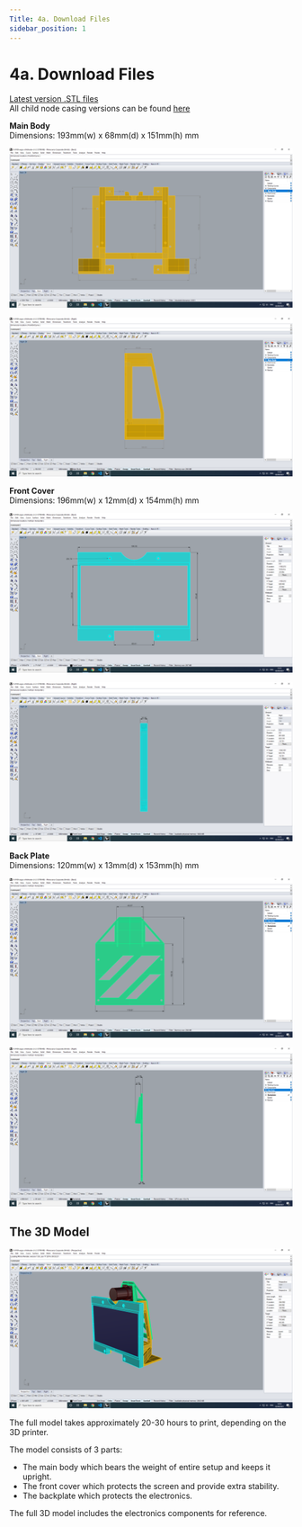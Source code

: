 ```yaml
---
Title: 4a. Download Files
sidebar_position: 1
---
```


# 4a. Download Files

[Latest version .STL files](https://github.com/screensavers-club/argos-childnode-case/tree/main/3.2/stl)  
All child node casing versions can be found [here](https://github.com/screensavers-club/argos-childnode-case)

**Main Body**  
Dimensions: 193mm(w) x 68mm(d) x 151mm(h) mm

![Main Body](../../../static/img/v3-2/mainbody-dim2.png)

![Main Body](../../../static/img/v3-2/mainbody-dim1.png)

**Front Cover**  
Dimensions: 196mm(w) x 12mm(d) x 154mm(h) mm

![Front Cover](../../../static/img/v3-2/frontcoverdim2.png)

![Front Cover](../../../static/img/v3-2/frontcoverdim1.png)

**Back Plate**  
Dimensions: 120mm(w) x 13mm(d) x 153mm(h) mm

![Backplate](../../../static/img/v3-2/backplatedim2.png)

![Backplate](../../../static/img/v3-2/backplatedim1.png)

## The 3D Model

![Full Model 1](../../../static/img/v3-2/3-2-1.png)

The full model takes approximately 20-30 hours to print, depending on the 3D printer.

The model consists of 3 parts:

- The main body which bears the weight of entire setup and keeps it upright.
- The front cover which protects the screen and provide extra stability.
- The backplate which protects the electronics.

The full 3D model includes the electronics components for reference.
